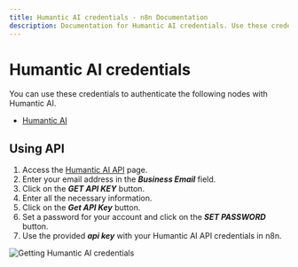 ```yaml
---
title: Humantic AI credentials - n8n Documentation
description: Documentation for Humantic AI credentials. Use these credentials to authenticate Humantic AI in n8n, a workflow automation platform.
---
```


# Humantic AI credentials

You can use these credentials to authenticate the following nodes with Humantic AI.

- [Humantic AI](/integrations/builtin/app-nodes/n8n-nodes-base.humanticai/)

## Using API

1. Access the [Humantic AI API](https://api.humantic.ai/) page.
2. Enter your email address in the ***Business Email*** field.
3. Click on the ***GET API KEY*** button.
4. Enter all the necessary information.
5. Click on the ***Get API Key*** button.
6. Set a password for your account and click on the ***SET PASSWORD*** button.
7. Use the provided ***api key*** with your Humantic AI API credentials in n8n.

![Getting Humantic AI credentials](/_images/integrations/builtin/credentials/humanticai/using-api-key.gif)

